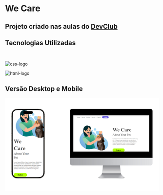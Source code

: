 <h1>We Care</h1>

<h2>Projeto criado nas aulas do <a href="https://aulas.devclub.com.br/m/home">DevClub</a></h2>

<h2>Tecnologias Utilizadas</h2>
<br>

<p><img src="https://img.shields.io/badge/CSS3-1572B6?style=for-the-badge&logo=css3&logoColor=white" alt="css-logo" /></p>
<p><img src ="https://img.shields.io/badge/HTML5-E34F26?style=for-the-badge&logo=html5&logoColor=white" alt="html-logo" /></p>
<h2>Versão Desktop e Mobile</h2>

<img src="https://github.com/EdMaccy/projeto-we-care/blob/master/Projeto%203%20We%20Care/img/Projeto%20We%20Care%20-%20Canva.png?raw=true" />
